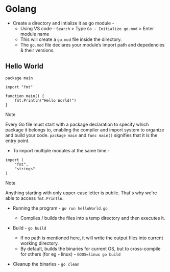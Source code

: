 # Golang

- Create a directory and intialize it as go module -
    - Using VS code - `Search` > Type `Go - Initialize go.mod` > Enter module name
    - This will create a `go.mod` file inside the directory.
    - The `go.mod` file declares your module’s import path and depedencies & their versions.

## Hello World

```
package main

import "fmt"

function main() {
    fmt.Println("Hello World!")
}
```

> [!NOTE]
> Every Go file must start with a package declaration to specify which package it belongs to, enabling the compiler and import system to organize and build your code. `package main` and `func main()` signifies that it is the entry point.

- To import multiple modules at the same time -
```
import (
    "fmt",
    "strings"
)
```

> [!NOTE]
> Anything starting with only upper-case letter is public. That's why we're able to access `fmt.Println`.

- Running the program - `go run helloWorld.go`
    - Compiles / builds the files into a temp directory and then executes it.

- Build - `go build`
    - If no path is mentioned here, it will write the output files into current working directory.
    - By default, builds the binaries for current OS, but to cross-compile for others (for eg - linux) - `GOOS=linux go build`

- Cleanup the binaries - `go clean`
